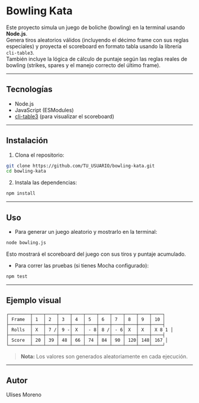 # Bowling Kata

Este proyecto simula un juego de boliche (bowling) en la terminal usando **Node.js**.  
Genera tiros aleatorios válidos (incluyendo el décimo frame con sus reglas especiales) y proyecta el scoreboard en formato tabla usando la librería `cli-table3`.  
También incluye la lógica de cálculo de puntaje según las reglas reales de bowling (strikes, spares y el manejo correcto del último frame).

---

## Tecnologías

- Node.js
- JavaScript (ESModules)
- [cli-table3](https://www.npmjs.com/package/cli-table3) (para visualizar el scoreboard)

---

## Instalación

1. Clona el repositorio:
```bash
git clone https://github.com/TU_USUARIO/bowling-kata.git
cd bowling-kata
```

2. Instala las dependencias:
```bash
npm install
```

---

## Uso

- Para generar un juego aleatorio y mostrarlo en la terminal:
```bash
node bowling.js
```
Esto mostrará el scoreboard del juego con sus tiros y puntaje acumulado.

- Para correr las pruebas (si tienes Mocha configurado):
```bash
npm test
```

---

## Ejemplo visual
```text
┌────────┬────┬────┬────┬────┬────┬────┬────┬────┬────┬────┐
│ Frame  │ 1  │ 2  │ 3  │ 4  │ 5  │ 6  │ 7  │ 8  │ 9  │ 10 │
├────────┼────┼────┼────┼────┼────┼────┼────┼────┼────┼────┤
│ Rolls  │ X  │ 7 /│ 9 -│ X  │ - 8│ 8 /│ - 6│ X  │ X  │ X 8 1 │
├────────┼────┼────┼────┼────┼────┼────┼────┼────┼────┼────┤
│ Score  │ 20 │ 39 │ 48 │ 66 │ 74 │ 84 │ 90 │ 120│ 148│ 167 │
└────────┴────┴────┴────┴────┴────┴────┴────┴────┴────┴────┘
```
> **Nota:** Los valores son generados aleatoriamente en cada ejecución.

---

## Autor

Ulises Moreno

